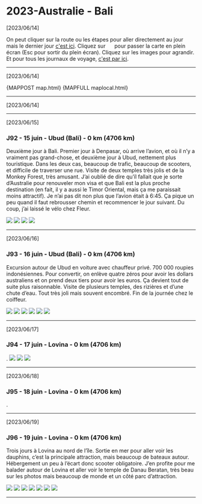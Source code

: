 # 2023-Australie - Bali

[2023/06/14]

On peut cliquer sur la route ou les étapes pour aller directement au jour mais
le dernier jour [c'est ici](#{LASTDATE}). Cliquez sur <img src="https://cdnjs.cloudflare.com/ajax/libs/leaflet.fullscreen/1.4.2/icon-fullscreen.png" align="absbottom"  width="16" height="16"></img> pour passer la carte en plein écran (Esc pour sortir du plein écran).  Cliquez sur les images pour agrandir. Et pour tous les journaux de voyage, [c'est par ici](https://gilles-arcas.blogspot.com/2020/09/home_31.html).
______
[2023/06/14]

{MAPPOST map.html}
{MAPFULL maplocal.html}
______
[2023/06/14]

______
[2023/06/15]

### J92 - 15 juin - Ubud (Bali) - 0 km (4706 km)

Deuxième jour à Bali. Premier jour à Denpasar, où arrive l’avion, et où il n’y a vraiment pas grand-chose, et deuxième jour à Ubud, nettement plus touristique. Dans les deux cas, beaucoup de trafic, beaucoup de scooters, et difficile de traverser une rue. Visite de deux temples très jolis et de la Monkey Forest, très amusant. J’ai oublié de dire qu’íl fallait que je sorte d’Australie pour renouveler mon visa et que Bali est la plus proche destination (en fait, il y a aussi le Timor Oriental, mais ça me paraissait moins attractif). Je n’ai pas dit non plus que l’avion était à 6:45. Ça pique un peu quand il faut rebrousser chemin et recommencer le jour suivant. Du coup, j’ai laissé le vélo chez Fleur.

![](IMG_20230614_064235.jpg)
![](IMG_20230615_141626.jpg)
![](IMG_20230615_143847.jpg)
![](IMG_20230615_145020.jpg)
[](VID_20230615_153627.mp4)
______
[2023/06/16]

### J93 - 16 juin - Ubud (Bali) - 0 km (4706 km)

Excursion autour de Ubud en voiture avec chauffeur privé. 700 000 roupies indonésiennes. Pour convertir, on enlève quatre zéros pour avoir les dollars australiens et on prend deux tiers pour avoir les euros. Ça devient tout de suite plus raisonnable. Visite de plusieurs temples, des rizières et d’une chute d’eau. Tout très joli mais souvent encombré. Fin de la journée chez le coiffeur.

![](IMG_20230616_084249.jpg)
![](IMG_20230616_093331.jpg)
![](IMG_20230616_100117.jpg)
![](IMG_20230616_115555.jpg)
![](IMG_20230616_130752.jpg)
![](IMG_20230616_193241.jpg)
______
[2023/06/17]

### J94 - 17 juin - Lovina - 0 km (4706 km)

.
![](IMG_20230617_124820.jpg)
![](IMG_20230617_134206.jpg)
![](IMG_20230617_155317.jpg)
______
[2023/06/18]

### J95 - 18 juin - Lovina - 0 km (4706 km)

.
______
[2023/06/19]

### J96 - 19 juin - Lovina - 0 km (4706 km)

Trois jours à Lovina au nord de l’île. Sortie en mer pour aller voir les dauphins, c’est la principale attraction, mais beaucoup de bateaux autour. Hébergement un peu à l’écart donc scooter obligatoire. J’en profite pour me balader autour de Lovina et aller voir le temple de Danau Beratan, très beau sur les photos mais beaucoup de monde et un côté parc d’attraction.

![](IMG_20230617_155317.jpg)
![](IMG_20230617_215444.jpg)
![](IMG_20230618_165453.jpg)
![](IMG_20230618_180941.jpg)
![](IMG_20230619_145719.jpg)
![](IMG_20230619_150212.jpg)
![](IMG_20230619_162559.jpg)
[](VID_20230618_091947-extract.mp4)
______
